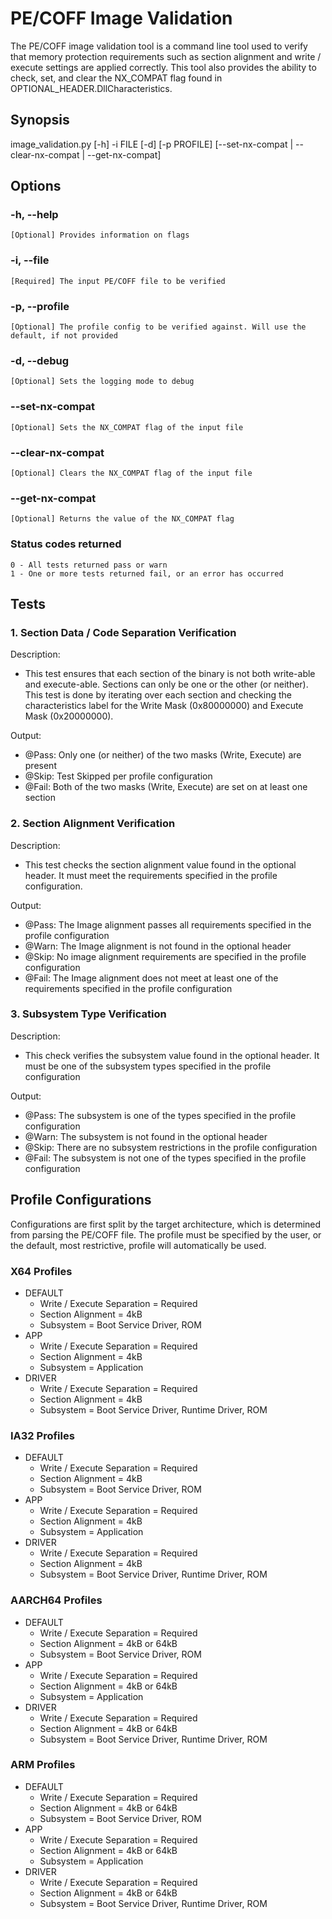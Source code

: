 # PE/COFF Image Validation

The PE/COFF image validation tool is a command line tool used to verify that
memory protection requirements such as section alignment and write / execute
settings are applied correctly. This tool also provides the ability to check,
set, and clear the NX_COMPAT flag found in OPTIONAL_HEADER.DllCharacteristics.

## Synopsis

image_validation.py [-h] -i FILE [-d] [-p PROFILE] [--set-nx-compat | --clear-nx-compat | --get-nx-compat]

## Options

### -h, --help

    [Optional] Provides information on flags

### -i, --file

    [Required] The input PE/COFF file to be verified

### -p, --profile

    [Optional] The profile config to be verified against. Will use the default, if not provided

### -d, --debug

    [Optional] Sets the logging mode to debug

### --set-nx-compat

    [Optional] Sets the NX_COMPAT flag of the input file

### --clear-nx-compat

    [Optional] Clears the NX_COMPAT flag of the input file

### --get-nx-compat

    [Optional] Returns the value of the NX_COMPAT flag

### Status codes returned

    0 - All tests returned pass or warn
    1 - One or more tests returned fail, or an error has occurred

## Tests

### 1. Section Data / Code Separation Verification

Description:

- This test ensures that each section of the binary is not both write-able and
execute-able. Sections can only be one or the other (or neither). This test is
done by iterating over each section and checking the characteristics label for
the Write Mask (0x80000000) and Execute Mask (0x20000000).

Output:

- @Pass: Only one (or neither) of the two masks (Write, Execute) are present
- @Skip: Test Skipped per profile configuration
- @Fail: Both of the two masks (Write, Execute) are set on at least one section

### 2. Section Alignment Verification

Description:

- This test checks the section alignment value found in the optional header.
It must meet the requirements specified in the profile configuration.

Output:

- @Pass: The Image alignment passes all requirements specified in the profile configuration
- @Warn: The Image alignment is not found in the optional header
- @Skip: No image alignment requirements are specified in the profile configuration
- @Fail: The Image alignment does not meet at least one of the requirements
specified in the profile configuration

### 3. Subsystem Type Verification

Description:

- This check verifies the subsystem value found in the optional header.
It must be one of the subsystem types specified in the profile configuration

Output:

- @Pass: The subsystem is one of the types specified in the profile configuration
- @Warn: The subsystem is not found in the optional header
- @Skip: There are no subsystem restrictions in the profile configuration
- @Fail: The subsystem is not one of the types specified in the profile configuration

## Profile Configurations

Configurations are first split by the target architecture, which is determined
from parsing the PE/COFF file. The profile must be specified by the user, or
the default, most restrictive, profile will automatically be used.

### X64 Profiles

- DEFAULT
  - Write / Execute Separation = Required
  - Section Alignment = 4kB
  - Subsystem = Boot Service Driver, ROM
- APP
  - Write / Execute Separation = Required
  - Section Alignment = 4kB
  - Subsystem = Application
- DRIVER
  - Write / Execute Separation = Required
  - Section Alignment = 4kB
  - Subsystem = Boot Service Driver, Runtime Driver, ROM

### IA32 Profiles

- DEFAULT
  - Write / Execute Separation = Required
  - Section Alignment = 4kB
  - Subsystem = Boot Service Driver, ROM
- APP
  - Write / Execute Separation = Required
  - Section Alignment = 4kB
  - Subsystem = Application
- DRIVER
  - Write / Execute Separation = Required
  - Section Alignment = 4kB
  - Subsystem = Boot Service Driver, Runtime Driver, ROM

### AARCH64 Profiles

- DEFAULT
  - Write / Execute Separation = Required
  - Section Alignment = 4kB or 64kB
  - Subsystem = Boot Service Driver, ROM
- APP
  - Write / Execute Separation = Required
  - Section Alignment = 4kB or 64kB
  - Subsystem = Application
- DRIVER
  - Write / Execute Separation = Required
  - Section Alignment = 4kB or 64kB
  - Subsystem = Boot Service Driver, Runtime Driver, ROM

### ARM Profiles

- DEFAULT
  - Write / Execute Separation = Required
  - Section Alignment = 4kB or 64kB
  - Subsystem = Boot Service Driver, ROM
- APP
  - Write / Execute Separation = Required
  - Section Alignment = 4kB or 64kB
  - Subsystem = Application
- DRIVER
  - Write / Execute Separation = Required
  - Section Alignment = 4kB or 64kB
  - Subsystem = Boot Service Driver, Runtime Driver, ROM
